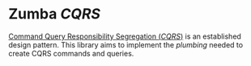 # Zumba ***CQRS***

[Command Query Responsibility Segregation (*CQRS*)](https://docs.microsoft.com/en-us/azure/architecture/patterns/cqrs)
is an established design pattern.  This library aims to implement the *plumbing* needed to create CQRS commands and
queries.
